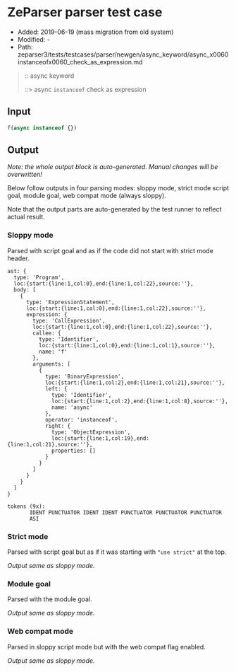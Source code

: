 # ZeParser parser test case

- Added: 2019-06-19 (mass migration from old system)
- Modified: -
- Path: zeparser3/tests/testcases/parser/newgen/async_keyword/async_x0060instanceofx0060_check_as_expression.md

> :: async keyword
>
> ::> async `instanceof` check as expression

## Input

`````js
f(async instanceof {})
`````

## Output

_Note: the whole output block is auto-generated. Manual changes will be overwritten!_

Below follow outputs in four parsing modes: sloppy mode, strict mode script goal, module goal, web compat mode (always sloppy).

Note that the output parts are auto-generated by the test runner to reflect actual result.

### Sloppy mode

Parsed with script goal and as if the code did not start with strict mode header.

`````
ast: {
  type: 'Program',
  loc:{start:{line:1,col:0},end:{line:1,col:22},source:''},
  body: [
    {
      type: 'ExpressionStatement',
      loc:{start:{line:1,col:0},end:{line:1,col:22},source:''},
      expression: {
        type: 'CallExpression',
        loc:{start:{line:1,col:0},end:{line:1,col:22},source:''},
        callee: {
          type: 'Identifier',
          loc:{start:{line:1,col:0},end:{line:1,col:1},source:''},
          name: 'f'
        },
        arguments: [
          {
            type: 'BinaryExpression',
            loc:{start:{line:1,col:2},end:{line:1,col:21},source:''},
            left: {
              type: 'Identifier',
              loc:{start:{line:1,col:2},end:{line:1,col:8},source:''},
              name: 'async'
            },
            operator: 'instanceof',
            right: {
              type: 'ObjectExpression',
              loc:{start:{line:1,col:19},end:{line:1,col:21},source:''},
              properties: []
            }
          }
        ]
      }
    }
  ]
}

tokens (9x):
       IDENT PUNCTUATOR IDENT IDENT PUNCTUATOR PUNCTUATOR PUNCTUATOR
       ASI
`````

### Strict mode

Parsed with script goal but as if it was starting with `"use strict"` at the top.

_Output same as sloppy mode._

### Module goal

Parsed with the module goal.

_Output same as sloppy mode._

### Web compat mode

Parsed in sloppy script mode but with the web compat flag enabled.

_Output same as sloppy mode._
